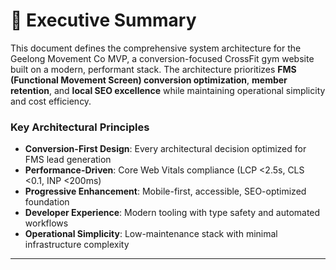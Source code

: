 # 🎯 Executive Summary

This document defines the comprehensive system architecture for the Geelong Movement Co MVP, a conversion-focused CrossFit gym website built on a modern, performant stack. The architecture prioritizes **FMS (Functional Movement Screen) conversion optimization**, **member retention**, and **local SEO excellence** while maintaining operational simplicity and cost efficiency.

### Key Architectural Principles
- **Conversion-First Design**: Every architectural decision optimized for FMS lead generation
- **Performance-Driven**: Core Web Vitals compliance (LCP <2.5s, CLS <0.1, INP <200ms)
- **Progressive Enhancement**: Mobile-first, accessible, SEO-optimized foundation
- **Developer Experience**: Modern tooling with type safety and automated workflows
- **Operational Simplicity**: Low-maintenance stack with minimal infrastructure complexity

---
